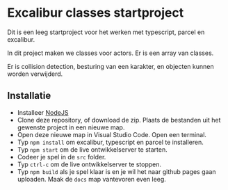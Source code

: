 # Excalibur classes startproject

Dit is een leeg startproject voor het werken met typescript, parcel en excalibur. 

In dit project maken we classes voor actors. Er is een array van classes.

Er is collision detection, besturing van een karakter, en objecten kunnen worden verwijderd.

## Installatie

- Installeer [NodeJS](https://nodejs.org/en/download/)
- Clone deze repository, of download de zip. Plaats de bestanden uit het gewenste project in een nieuwe map.
- Open deze nieuwe map in Visual Studio Code. Open een terminal.
- Typ `npm install` om excalibur, typescript en parcel te installeren.
- Typ `npm start` om de live ontwikkelserver te starten.
- Codeer je spel in de `src` folder.
- Typ `ctrl-c` om de live ontwikkelserver te stoppen.
- Typ `npm build` als je spel klaar is en je wil het naar github pages gaan uploaden. Maak de `docs` map vantevoren even leeg.

